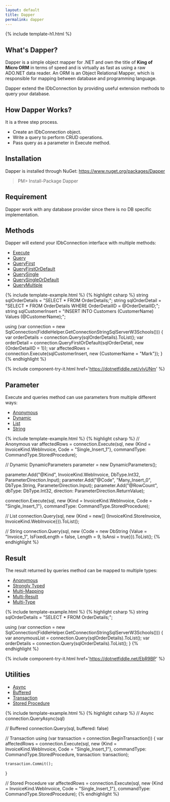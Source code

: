 ```yaml
---
layout: default
title: Dapper 
permalink: dapper
---
```


{% include template-h1.html %}

## What's Dapper?
Dapper is a simple object mapper for .NET and own the title of **King of Micro ORM** in terms of speed and is virtually as fast as using a raw ADO.NET data reader. An ORM is an Object Relational Mapper, which is responsible for mapping between database and programming language.

Dapper extend the IDbConnection by providing useful extension methods to query your database.

## How Dapper Works?
It is a three step process.
- Create an IDbConnection object.
- Write a query to perform CRUD operations.
- Pass query as a parameter in Execute method. 

## Installation
Dapper is installed through NuGet: <a href="https://www.nuget.org/packages/Dapper" target="_blank">https://www.nuget.org/packages/Dapper</a>

> PM> Install-Package Dapper

## Requirement
Dapper work with any database provider since there is no DB specific implementation.

## Methods
Dapper will extend your IDbConnection interface with multiple methods:

- [Execute](/execute)
- [Query](/query)
- [QueryFirst](/queryfirst)
- [QueryFirstOrDefault](/queryfirstordefault)
- [QuerySingle](/querysingle)
- [QuerySingleOrDefault](/querysingleordefault)
- [QueryMultiple](/querymultiple)

{% include template-example.html %} {% highlight csharp %}
string sqlOrderDetails = "SELECT * FROM OrderDetails;";
string sqlOrderDetail = "SELECT * FROM OrderDetails WHERE OrderDetailID = @OrderDetailID;";
string sqlCustomerInsert = "INSERT INTO Customers (CustomerName) Values (@CustomerName);";


using (var connection = new SqlConnection(FiddleHelper.GetConnectionStringSqlServerW3Schools()))
{
	var orderDetails = connection.Query(sqlOrderDetails).ToList();
	var orderDetail = connection.QueryFirstOrDefault(sqlOrderDetail, new {OrderDetailID = 1});
	var affectedRows = connection.Execute(sqlCustomerInsert,  new {CustomerName = "Mark"});
}
{% endhighlight %}

{% include component-try-it.html href='https://dotnetfiddle.net/vIvUNm' %}

## Parameter
Execute and queries method can use parameters from multiple different ways:

- [Anonymous](/parameter-anonymous)
- [Dynamic](/parameter-dynamic)
- [List](/parameter-list)
- [String](/parameter-string)

{% include template-example.html %} {% highlight csharp %}
// Anonymous
var affectedRows = connection.Execute(sql,
                    new {Kind = InvoiceKind.WebInvoice, Code = "Single_Insert_1"},
                    commandType: CommandType.StoredProcedure);

// Dynamic
DynamicParameters parameter = new DynamicParameters();

parameter.Add("@Kind", InvoiceKind.WebInvoice, DbType.Int32, ParameterDirection.Input);
parameter.Add("@Code", "Many_Insert_0", DbType.String, ParameterDirection.Input);
parameter.Add("@RowCount", dbType: DbType.Int32, direction: ParameterDirection.ReturnValue);

connection.Execute(sql,
	new {Kind = InvoiceKind.WebInvoice, Code = "Single_Insert_1"},
	commandType: CommandType.StoredProcedure);

// List
connection.Query<Invoice>(sql, new {Kind = new[] {InvoiceKind.StoreInvoice, InvoiceKind.WebInvoice}}).ToList();

// String
connection.Query<Invoice>(sql, new {Code = new DbString {Value = "Invoice_1", IsFixedLength = false, Length = 9, IsAnsi = true}}).ToList();
{% endhighlight %}

## Result
The result returned by queries method can be mapped to multiple types:

- [Anonymous](/result-anonymous)
- [Strongly Typed](/result-strongly-typed)
- [Multi-Mapping](/result-multi-mapping)
- [Multi-Result](/result-multi-result)
- [Multi-Type](/result-multi-type)

{% include template-example.html %} {% highlight csharp %}
string sqlOrderDetails = "SELECT * FROM OrderDetails;";

using (var connection = new SqlConnection(FiddleHelper.GetConnectionStringSqlServerW3Schools()))
{
	var anonymousList = connection.Query(sqlOrderDetails).ToList();
	var orderDetails = connection.Query<OrderDetail>(sqlOrderDetails).ToList();
}
{% endhighlight %}

{% include component-try-it.html href='https://dotnetfiddle.net/EbR9BP' %}

## Utilities

- [Async](async)
- [Buffered](buffered)
- [Transaction](transaction)
- [Stored Procedure](stored-procedure)

{% include template-example.html %} {% highlight csharp %}
// Async
connection.QueryAsync<Invoice>(sql)

// Buffered
connection.Query<Invoice>(sql, buffered: false)

// Transaction
using (var transaction = connection.BeginTransaction())
{
	var affectedRows = connection.Execute(sql,
		new {Kind = InvoiceKind.WebInvoice, Code = "Single_Insert_1"},
		commandType: CommandType.StoredProcedure,
		transaction: transaction);

	transaction.Commit();
}

// Stored Procedure
var affectedRows = connection.Execute(sql,
	new {Kind = InvoiceKind.WebInvoice, Code = "Single_Insert_1"},
	commandType: CommandType.StoredProcedure);
{% endhighlight %}
